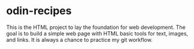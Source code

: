 # odin-recipes

This is the HTML project to lay the foundation for web development. The goal is to build a simple web page with HTML basic tools for text, images, and links. It is always a chance to practice my git workflow.
